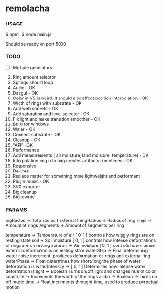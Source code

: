 # remolacha

### USAGE

$ npm i
$ node main.js

Should be ready on port 5000

### TODO

-[ ] Multiple generators
2. Ring amount selector
3. Springs should loop
4. Audio - OK
5. Dat.gui - OK
6. Color in VS is weird, it should also affect position interpolation - OK
7. Width of rings with substrate - OK
8. Add web sockets - OK
9. Add saturation and level selector - OK
10. Fix light and make transition smoother - OK
11. Build for windows
12. Water - OK
13. Connect substrate - OK
14. Cleanup - OK
15. "API" -OK
16. Performance
17. Add measurements ( air moisture, land moisture, temperature) - OK
18. Interpolation ring n to ring  creates artifacts sometimes - OK
19. Responsive
20. Devices
21. Replace matter for something more lightweight and performant
22. Plugin music - OK
23. SVG exporter
24. Big cleanup
25. BIg rewrite

### PARAMS

bigRadius -> Total radius ( external )
ringRadius -> Radius of ring
rings -> Amount of rings
segments -> Amount of segments per ring

temperature -> Temperature of air [ 0, 1 ] controls how wiggly rings are on resting state
soil -> Soil moisture [ 0, 1 ] controls how intense deformations of rings are on resting state
air -> Air moisture [ 0, 1 ] controls how intense external deformation is on resting state
waterStep -> Float determining water noise increment, produces deformation on rings and external ring
waterPhase -> Float determines how short/long the phase of water deformation is
waterIntensity -> [ 0, 1 ] Determines how intense water deformation is
light -> Boolean Turns on/off light and changes hue of color
substrate -> Increments the width of the rings
audio -> Boolean -> Turns on off music
time -> Float increments throught time, used to produce perpetual motion